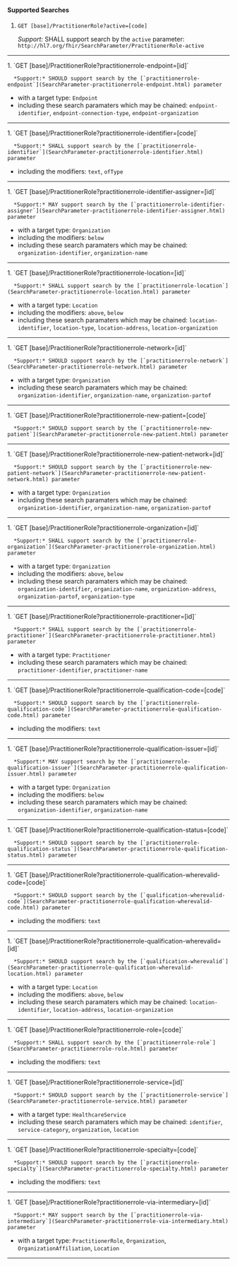 #### Supported Searches

1. `GET [base]/PractitionerRole?active=[code]`

      *Support:* SHALL support search by the `active` parameter: `http://hl7.org/fhir/SearchParameter/PractitionerRole-active`
<hr />
1. `GET [base]/PractitionerRole?practitionerrole-endpoint=[id]`

      *Support:* SHOULD support search by the [`practitionerrole-endpoint`](SearchParameter-practitionerrole-endpoint.html) parameter
   - with a target type:  `Endpoint`   
   - including these search paramaters which may be chained:  `endpoint-identifier`, `endpoint-connection-type`, `endpoint-organization`
<hr />
1. `GET [base]/PractitionerRole?practitionerrole-identifier=[code]`

      *Support:* SHALL support search by the [`practitionerrole-identifier`](SearchParameter-practitionerrole-identifier.html) parameter  
   - including the modifiers:  `text`, `ofType`   
<hr />
1. `GET [base]/PractitionerRole?practitionerrole-identifier-assigner=[id]`

      *Support:* MAY support search by the [`practitionerrole-identifier-assigner`](SearchParameter-practitionerrole-identifier-assigner.html) parameter
   - with a target type:  `Organization`
   - including the modifiers:  `below`  
   - including these search paramaters which may be chained:  `organization-identifier`, `organization-name`
<hr />
1. `GET [base]/PractitionerRole?practitionerrole-location=[id]`

      *Support:* SHALL support search by the [`practitionerrole-location`](SearchParameter-practitionerrole-location.html) parameter
   - with a target type:  `Location`
   - including the modifiers:  `above`, `below`  
   - including these search paramaters which may be chained:  `location-identifier`, `location-type`, `location-address`, `location-organization`
<hr />
1. `GET [base]/PractitionerRole?practitionerrole-network=[id]`

      *Support:* SHOULD support search by the [`practitionerrole-network`](SearchParameter-practitionerrole-network.html) parameter
   - with a target type:  `Organization`   
   - including these search paramaters which may be chained:  `organization-identifier`, `organization-name`, `organization-partof`
<hr />
1. `GET [base]/PractitionerRole?practitionerrole-new-patient=[code]`

      *Support:* SHOULD support search by the [`practitionerrole-new-patient`](SearchParameter-practitionerrole-new-patient.html) parameter     
<hr />
1. `GET [base]/PractitionerRole?practitionerrole-new-patient-network=[id]`

      *Support:* SHOULD support search by the [`practitionerrole-new-patient-network`](SearchParameter-practitionerrole-new-patient-network.html) parameter
   - with a target type:  `Organization`   
   - including these search paramaters which may be chained:  `organization-identifier`, `organization-name`, `organization-partof`
<hr />
1. `GET [base]/PractitionerRole?practitionerrole-organization=[id]`

      *Support:* SHALL support search by the [`practitionerrole-organization`](SearchParameter-practitionerrole-organization.html) parameter
   - with a target type:  `Organization`
   - including the modifiers:  `above`, `below`  
   - including these search paramaters which may be chained:  `organization-identifier`, `organization-name`, `organization-address`, `organization-partof`, `organization-type`
<hr />
1. `GET [base]/PractitionerRole?practitionerrole-practitioner=[id]`

      *Support:* SHALL support search by the [`practitionerrole-practitioner`](SearchParameter-practitionerrole-practitioner.html) parameter
   - with a target type:  `Practitioner`   
   - including these search paramaters which may be chained:  `practitioner-identifier`, `practitioner-name`
<hr />
1. `GET [base]/PractitionerRole?practitionerrole-qualification-code=[code]`

      *Support:* SHOULD support search by the [`practitionerrole-qualification-code`](SearchParameter-practitionerrole-qualification-code.html) parameter  
   - including the modifiers:  `text`   
<hr />
1. `GET [base]/PractitionerRole?practitionerrole-qualification-issuer=[id]`

      *Support:* MAY support search by the [`practitionerrole-qualification-issuer`](SearchParameter-practitionerrole-qualification-issuer.html) parameter
   - with a target type:  `Organization`
   - including the modifiers:  `below`  
   - including these search paramaters which may be chained:  `organization-identifier`, `organization-name`
<hr />
1. `GET [base]/PractitionerRole?practitionerrole-qualification-status=[code]`

      *Support:* SHOULD support search by the [`practitionerrole-qualification-status`](SearchParameter-practitionerrole-qualification-status.html) parameter     
<hr />
1. `GET [base]/PractitionerRole?practitionerrole-qualification-wherevalid-code=[code]`

      *Support:* SHOULD support search by the [`qualification-wherevalid-code`](SearchParameter-practitionerrole-qualification-wherevalid-code.html) parameter  
   - including the modifiers:  `text`   
<hr />
1. `GET [base]/PractitionerRole?practitionerrole-qualification-wherevalid=[id]`

      *Support:* SHOULD support search by the [`qualification-wherevalid`](SearchParameter-practitionerrole-qualification-wherevalid-location.html) parameter
   - with a target type:  `Location`
   - including the modifiers:  `above`, `below`  
   - including these search paramaters which may be chained:  `location-identifier`, `location-address`, `location-organization`
<hr />
1. `GET [base]/PractitionerRole?practitionerrole-role=[code]`

      *Support:* SHALL support search by the [`practitionerrole-role`](SearchParameter-practitionerrole-role.html) parameter  
   - including the modifiers:  `text`   
<hr />
1. `GET [base]/PractitionerRole?practitionerrole-service=[id]`

      *Support:* SHOULD support search by the [`practitionerrole-service`](SearchParameter-practitionerrole-service.html) parameter
   - with a target type:  `HealthcareService`   
   - including these search paramaters which may be chained:  `identifier`, `service-category`, `organization`, `location`
<hr />
1. `GET [base]/PractitionerRole?practitionerrole-specialty=[code]`

      *Support:* SHOULD support search by the [`practitionerrole-specialty`](SearchParameter-practitionerrole-specialty.html) parameter  
   - including the modifiers:  `text`   
<hr />
1. `GET [base]/PractitionerRole?practitionerrole-via-intermediary=[id]`

      *Support:* MAY support search by the [`practitionerrole-via-intermediary`](SearchParameter-practitionerrole-via-intermediary.html) parameter
   - with a target type:  `PractitionerRole`, `Organization`, `OrganizationAffiliation`, `Location`    
<hr />
